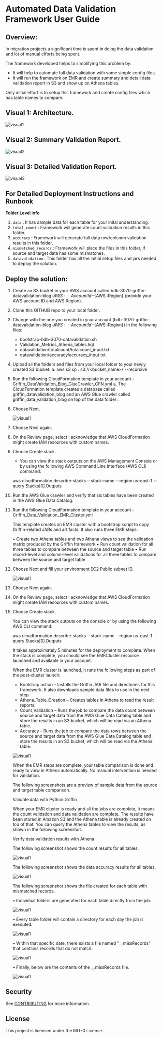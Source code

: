 # Automated Data Validation Framework User Guide

## Overview:

In migration projects a significant time is spent in doing the data validation and lot of manual efforts being spent. 

The framework developed helps to simplifying this problem by:
- It will help to automate full data validation with some simple config files.
- It will run the framework on EMR and create summary and detail data validation report in S3 and show up on Athena tables.

Only initial effort is to setup this framework and create config files which has table names to compare.

## Visual 1: Architecture.

![visual1](./img/visual1.png)

## Visual 2: Summary Validation Report.

![visual2](./img/visual2.png)

## Visual 3: Detailed Validation Report.

![visual3](./img/visual3.png)

## For Detailed Deployment Instructions and Runbook

<b>Folder Level info</b>
       
1. `data` : It has sample data for each table for your inital understanding.
2. `total_count` : Framework will generate count validation results in this folder.
3. `accuracy` : Framework will generate full data row/columm validation results in this folder.
4. `mismatched_records` : Framework will place the files in this folder, if source and target data has some mismatches.
5. `datavalidation` : This folder has all the initial setup files and jars needed to deploy the solution.

## Deploy the solution:

1. Create an S3 bucket in your AWS account called bdb-3070-griffin-datavalidation-blog-${AWS::AccountId}-${AWS::Region} (provide your AWS account ID and AWS Region).
2. Clone this GITHUB repo to your local folder.
3. Change <bucket name> with the one you created in your account (bdb-3070-griffin-datavalidation-blog-${AWS::AccountId}-${AWS::Region}) in the following files:
	-	bootstrap-bdb-3070-datavalidation.sh
	-	Validation_Metrics_Athena_tables.hql
	-	datavalidation/totalcount/totalcount_input.txt
	-	datavalidation/accuracy/accuracy_input.txt
4. Upload all the folders and files from your local folder to your newly created S3 bucket:
	a. aws s3 cp . s3://<bucket_name>/ --recursive
5.	Run the following CloudFormation template in your account - Griffin_DataValidation_Blog_GlueCrawler_CFN.yml
	a. The CloudFormation template creates a database called griffin_datavalidation_blog and an AWS Glue crawler called griffin_data_validation_blog on top of the data folder .
6. Choose Next.

   ![visual1](./img/visual4.png)

7.	Choose Next again.
8.	On the Review page, select I acknowledge that AWS CloudFormation might create IAM resources with custom names.
9.	Choose Create stack.


	-	You can view the stack outputs on the AWS Management Console or by using the following AWS Command Line Interface (AWS CLI) command:

	aws cloudformation describe-stacks --stack-name <stack-name> --region us-east-1 --query Stacks[0].Outputs 

10.	Run the AWS Glue crawler and verify that six tables have been created in the AWS Glue Data Catalog.
11.	Run the following CloudFormation template in your account - Griffin_Data_Validation_EMR_Cluster.yml


	This template creates an EMR cluster with a bootstrap script to copy Griffin-related JARs and artifacts. It also runs three EMR steps:

	•	Create two Athena tables and two Athena views to see the validation matrix produced by the Griffin framework
	•	Run count validation for all three tables to compare between the source and target table
	•	Run record-level and column-level validations for all three tables to compare between the source and target table

12.	Choose Next and fill your environment EC2 Public subnet ID.

	![visual1](./img/visual5.png)

13.	Choose Next again.
14.	On the Review page, select I acknowledge that AWS CloudFormation might create IAM resources with custom names.
15.	Choose Create stack.

	You can view the stack outputs on the console or by using the following AWS CLI command:

	aws cloudformation describe-stacks --stack-name <stack-name> --region us-east-1 --query Stacks[0].Outputs 

	It takes approximately 5 minutes for the deployment to complete. When the stack is complete, you should see the EMRCluster resource launched and available in your account. 

	When the EMR cluster is launched, it runs the following steps as part of the post-cluster launch:

	-	Bootstrap action – Installs the Griffin JAR file and directories for this framework. It also downloads sample data files to use in the next step.
	-	Athena_Table_Creation – Creates tables in Athena to read the result reports. 
	-	Count_Validation – Runs the job to compare the data count between source and target data from the AWS Glue Data Catalog table and store the results in an S3 bucket, which will be read via an Athena table.
	-	Accuracy – Runs the job to compare the data rows between the source and target data from the AWS Glue Data Catalog table and store the results in an S3 bucket, which will be read via the Athena table.

	![visual1](./img/visual6.png)

	When the EMR steps are complete, your table comparison is done and ready to view in Athena automatically. No manual intervention is needed for validation.

	The following screenshots are a preview of sample data from the source and target table comparison.

	Validate data with Python Griffin

	When your EMR cluster is ready and all the jobs are complete, it means the count validation and data validation are complete. The results have been stored in Amazon S3 and the Athena table is already created on top of that. You can query the Athena tables to view the results, as shown in the following screenshot.

	Verify data validation results with Athena
	
	The following screenshot shows the count results for all tables.

	![visual1](./img/visual2.png)


	The following screenshot shows the data accuracy results for all tables.

	![visual1](./img/visual3.png)

	The following screenshot shows the file created for each table with mismatched records. 
	
	• Individual folders are generated for each table directly from the job.

	![visual1](./img/visual11.png)

	• Every table folder will contain a directory for each day the job is executed.

	![visual1](./img/visual12.png)

	• Within that specific date, there exists a file named "__missRecords" that contains records that do not match.

	![visual1](./img/visual13.png)

	• Finally, below are the contents of the __missRecords file.

	![visual1](./img/visual14.png)
       
## Security

See [CONTRIBUTING](CONTRIBUTING.md#security-issue-notifications) for more information.

## License

This project is licensed under the MIT-0 License.
